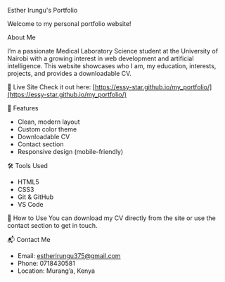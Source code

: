 Esther Irungu's Portfolio

Welcome to my personal portfolio website!

About Me 

I’m a passionate Medical Laboratory Science student at the University of Nairobi with a growing interest in web development and artificial intelligence. This website showcases who I am, my education, interests, projects, and provides a downloadable CV.

🔗 Live Site
Check it out here: [https://essy-star.github.io/my_portfolio/](https://essy-star.github.io/my_portfolio/)

📁 Features
- Clean, modern layout
- Custom color theme 
- Downloadable CV
- Contact section
- Responsive design (mobile-friendly)

🛠️ Tools Used
- HTML5
- CSS3
- Git & GitHub
- VS Code

📄 How to Use
You can download my CV directly from the site or use the contact section to get in touch.

📬 Contact Me
- Email: estherirungu375@gmail.com
- Phone: 0718430581
- Location: Murang’a, Kenya

